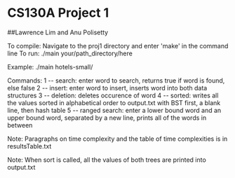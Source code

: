 # CS130A Project 1 
##Lawrence Lim and Anu Polisetty

To compile: Navigate to the proj1 directory and enter 'make' in the command line
To run: ./main your/path_directory/here

Example: ./main hotels-small/

Commands:
1 -- search: enter word to search, returns true if word is found, else false
2 -- insert: enter word to insert, inserts word into both data structures
3 -- deletion: deletes occurence of word
4 -- sorted: writes all the values sorted in alphabetical order to output.txt with BST first, a blank line, then hash table
5 -- ranged search: enter a lower bound word and an upper bound word, separated by a new line, prints all of the words in between 

Note: Paragraphs on time complexity and the table of time complexities is in resultsTable.txt

Note: When sort is called, all the values of both trees are printed into output.txt